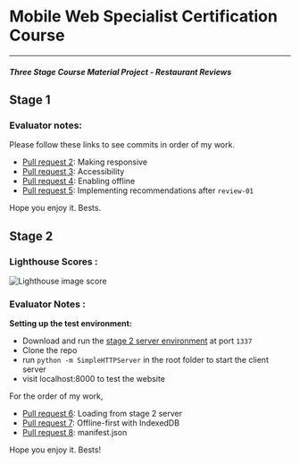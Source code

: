 # Mobile Web Specialist Certification Course
---
#### _Three Stage Course Material Project - Restaurant Reviews_

## Stage 1

### Evaluator notes:
Please follow these links to see commits in order of my work.

* [Pull request 2](https://github.com/raveesh-me/mws-restaurant-stage-1/pull/2): Making responsive
* [Pull request 3](https://github.com/raveesh-me/mws-restaurant-stage-1/pull/3): Accessibility
* [Pull request 4](https://github.com/raveesh-me/mws-restaurant-stage-1/pull/4): Enabling offline
* [Pull request 5](https://github.com/raveesh-me/mws-restaurant-stage-1/pull/5): Implementing recommendations after `review-01`

Hope you enjoy it.
Bests.


## Stage 2

### Lighthouse Scores :
<img alt="Lighthouse image score" src="https://i.ibb.co/gZRtGv6/score.jpg" alt="score" border="0">

### Evaluator Notes :

**Setting up the test environment:**
* Download and run the [stage 2 server environment](https://github.com/udacity/mws-restaurant-stage-2) at port `1337`
* Clone the repo
* run `python -m SimpleHTTPServer` in the root folder to start the client server
* visit localhost:8000 to test the website

For the order of my work, 
* [Pull request 6](https://github.com/raveesh-me/mws-restaurant-stage-1/pull/6): Loading from stage 2 server
* [Pull request 7](https://github.com/raveesh-me/mws-restaurant-stage-1/pull/7): Offline-first with IndexedDB
* [Pull request 8](https://github.com/raveesh-me/mws-restaurant-stage-1/pull/8): manifest.json

Hope you enjoy it.
Bests!
